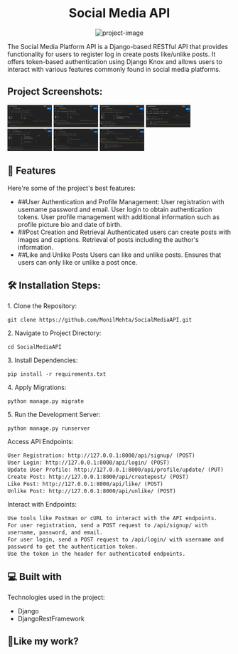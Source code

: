 <h1 align="center" id="title">Social Media API</h1>

<p align="center"><img src="https://socialify.git.ci/MonilMehta/SocialMediaAPI/image?description=1&amp;descriptionEditable=A%20backend%20Social%20Media%20API%20created%20using%20Django&amp;font=Raleway&amp;language=1&amp;name=1&amp;owner=1&amp;stargazers=1&amp;theme=Dark" alt="project-image"></p>

<p id="description">The Social Media Platform API is a Django-based RESTful API that provides functionality for users to register log in create posts like/unlike posts. It offers token-based authentication using Django Knox and allows users to interact with various features commonly found in social media platforms.</p>

<h2>Project Screenshots:</h2>

<img src="./media/projectphotos/PO1.png" alt="project-screenshot" width="100" height="50/">

<img src="./media/projectphotos/PO2.png" alt="project-screenshot" width="100" height="50/">

<img src="./media/projectphotos/PO3.png" alt="project-screenshot" width="100" height="50/">

<img src="./media/projectphotos/PO4.png" alt="project-screenshot" width="100" height="50/">

<img src="./media/projectphotos/PO5.png" alt="project-screenshot" width="100" height="50/">

<img src="./media/projectphotos/PO6.png" alt="project-screenshot" width="100" height="50/">

<img src="./media/projectphotos/PO7.png" alt="project-screenshot" width="100" height="50/">

  
  
<h2>🧐 Features</h2>

Here're some of the project's best features:

*   ##User Authentication and Profile Management:
    User registration with username password and email. 
    User login to obtain authentication tokens. 
    User profile management with additional information such as profile picture bio and date of birth.
*   ##Post Creation and Retrieval 
    Authenticated users can create posts with images and captions. 
    Retrieval of posts including the author's information.
*   ##Like and Unlike Posts 
    Users can like and unlike posts. 
    Ensures that users can only like or unlike a post once.

<h2>🛠️ Installation Steps:</h2>

<p>1. Clone the Repository:</p>

```
git clone https://github.com/MonilMehta/SocialMediaAPI.git
```

<p>2. Navigate to Project Directory:</p>

```
cd SocialMediaAPI
```

<p>3. Install Dependencies:</p>

```
pip install -r requirements.txt
```

<p>4. Apply Migrations:</p>

```
python manage.py migrate
```

<p>5. Run the Development Server:</p>

```
python manage.py runserver
```
Access API Endpoints:

    User Registration: http://127.0.0.1:8000/api/signup/ (POST)
    User Login: http://127.0.0.1:8000/api/login/ (POST)
    Update User Profile: http://127.0.0.1:8000/api/profile/update/ (PUT)
    Create Post: http://127.0.0.1:8000/api/createpost/ (POST)
    Like Post: http://127.0.0.1:8000/api/like/ (POST)
    Unlike Post: http://127.0.0.1:8000/api/unlike/ (POST)

Interact with Endpoints:

    Use tools like Postman or cURL to interact with the API endpoints.
    For user registration, send a POST request to /api/signup/ with username, password, and email.
    For user login, send a POST request to /api/login/ with username and password to get the authentication token.
    Use the token in the header for authenticated endpoints.
  
<h2>💻 Built with</h2>

Technologies used in the project:

*   Django
*   DjangoRestFramework

<h2>💖Like my work?</h2>